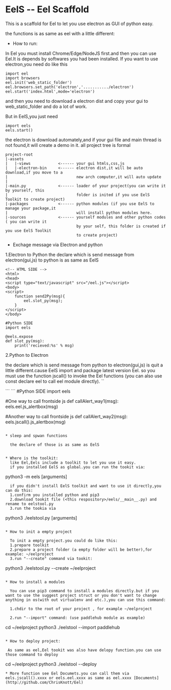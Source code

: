 # EelS -- Eel Scaffold
This is a scaffold for Eel to let you use electron as GUI of python easy.

the functions is as same as eel with a little different:

* How to run:

In Eel you must install Chrome/Edge/NodeJS first.and then you can use Eel.It is depends by softwares you had been installed.
If you want to use electron,you need do like this
```
import eel
import browsers
eel.init('web_static_folder')
eel.browsers.set_path('electron','.........../electron')
eel.start('index.html',mode='electron')
```
and then you need to download a electron dist and copy your gui to web_static_folder and do a lot of work.

But in EelS,you just need
```
import eels
eels.start()
```

the electron is download automately,and if your gui file and main thread is not found,it will create a demo in it.
all project tree is formal
```
project-root
|-assets
|   |-views            <------ your gui htmls,css,js
|   |-electron-bin     <------ electron dist,it will be auto download,if you move to a 
|                              new arch computer,it will auto update
|
|-main.py              <------ loader of your project(you can write it by yourself, this 
|                              folder is inited if you use EelS Toolkit to create project)
|-packages             <------ python modules (if you use EelS to manage your package,it 
|                              will install python modules here.
|-sources              <------ yourself modules and other python codes ( you can write it
                               by your self, this folder is created if you use EelS Toolkit
                               to create project)
```
* Exchage message via Electron and python
 
 1.Electron to Python
  the declare which is send message from electron(gui,js) to python is as same as EelS
```
<!-- HTML SIDE -->
<html>
<head>
<script type="text/javascript" src="/eel.js"></script>
<body>
<script>
    function send2Py(msg){
        eel.slot_py(msg);
    }
</script>
</body>
```

```
#Python SIDE
import eels

@eels.expose
def slot_py(msg):
    print('recieved:%s' % msg)
```

  2.Python to Electron
 
  the declare which is send message from python to electron(gui,js) is quit a little different.cause EelS import and package latest version Eel. so you must use the function jscall() to invoke the Eel functions (you can also use const declare eel to call eel module directly).
``
<!-- HTML SIDE -->
<html>
<head>
<script type="text/javascript" src="/eel.js"></script>
<body>
<script>
    eel.expose(recievePy,'js_alertbox');
    function recievePy(msg){
        alert(msg);
    }
</script>
</body>
```
```
#Python SIDE
import eels

#One way to call frontside js
def callAlert_way1(msg):
    eels.eel.js_alertbox(msg)
    
#Another way to call frontside js
def callAlert_way2(msg):
    eels.jscall().js_alertbox(msg)
```
 
* sleep and spwan functions
 
  the declare of those is as same as EelS


* Where is the toolkit:
  like Eel,Eels include a toolkit to let you use it easy.
  if you installed EelS as global.you can run the tookit via:
```
python3 -m eels [arguments]
```
  if you didn't install EelS toolkit and want to use it directly,you can do this:
  1.confirm you installed python and pip3
  2.download tookit file (<this respository>/eels/__main__.py) and rename to eelstool.py
  3.run the tookia via
```
python3 ./eelstool.py [arguments]
```

* How to init a empty project
 
  To init a empty project.you could do like this:
  1.prepare toolkit
  2.prepare a project folder (a empty folder will be better),for example: ~/eelproject
  3.run "--create" command via tookit:
```
python3 ./eelstool.py --create ~/eelproject
```

* How to install a modules
 
  You can use pip3 command to install a modules directly.but if you want to use the suggest project struct or you don't want to change anything in os(with out virtualenv and etc.),you can use this command:

  1.chdir to the root of your project , for example ~/eelproject
  
  2.run "--import" command: (use paddlehub module as example)
```
cd ~/eelproject
python3 ./eelstool --import paddlehub
```

* How to deploy project:
 
 As same as eel,Eel tookit was also have delopy function.you can use those command to deploy
```
cd ~/eelproject
python3 ./eelstool --deploy
```
* More function see Eel Documets.you can call them via eels.jscall().xxxx or eels.eel.xxxx as same as eel.xxxx [Documents](http://github.com/ChrisKnott/Eel)
